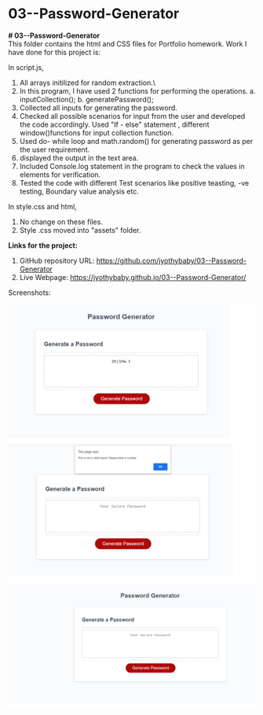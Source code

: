 # 03--Password-Generator

<b># 03--Password-Generator</b><br>
This folder contains the html and CSS files for Portfolio homework.
Work I have done for this project is:

In script.js,
1. All arrays initilized for random extraction.\
2. In this program, I have used 2 functions for performing the operations. 
    a. inputCollection();
    b. generatePassword();
3. Collected all inputs for generating the password. 
4. Checked all possible scenarios for input from the user and developed the code accordingly. Used "If - else" statement , different window()functions for input collection function.
5. Used do- while loop and math.random() for generating password as per the user requirement. 
6. displayed the output in the text area.
7. Included Console.log statement in the program to check the values in elements for verification.
8. Tested the code with different Test scenarios like positive teasting, -ve testing, Boundary value analysis etc.


In style.css and html,
1. No change on these files.
2. Style .css moved into "assets" folder.

<b>Links for the project:</b><br>

1. GitHub repository URL: https://github.com/jyothybaby/03--Password-Generator
2. Live Webpage: https://jyothybaby.github.io/03--Password-Generator/
 

Screenshots:

![Final-output-screen](https://github.com/jyothybaby/03--Password-Generator/blob/main/Screenshots/passowrd-generator-screen3.png?raw=true)<br>
![Screen-2](https://github.com/jyothybaby/03--Password-Generator/blob/main/Screenshots/password-generator-%20screen2.png?raw=true)<br>
![Screen-3](https://github.com/jyothybaby/03--Password-Generator/blob/main/Screenshots/password-generator-screen1.png?raw=true)<br>